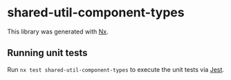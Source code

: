 # shared-util-component-types

This library was generated with [Nx](https://nx.dev).

## Running unit tests

Run `nx test shared-util-component-types` to execute the unit tests via [Jest](https://jestjs.io).
